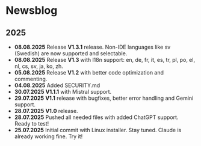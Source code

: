 # Newsblog

## 2025

* **08.08.2025** Release **V1.3.1** release. Non-IDE languages like sv (Swedish) are now supported and selectable.   
* **08.08.2025** Release **V1.3** with l18n support: en, de, fr, it, es, tr, pl, po, el, nl, cs, sv, ja, ko, zh.  
* **05.08.2025** Release **V1.2** with better code optimization and commenting.  
* **04.08.2025** Added SECURITY.md
* **30.07.2025** **V1.1.1** with Mistral support.  
* **29.07.2025** **V1.1** release with bugfixes, better error handling and Gemini support.  
* **28.07.2025** **V1.0** release.  
* **28.07.2025** Pushed all needed files with added ChatGPT support. Ready to test!
* **25.07.2025** Initial commit with Linux installer. Stay tuned. Claude is already working fine. Try it!  
